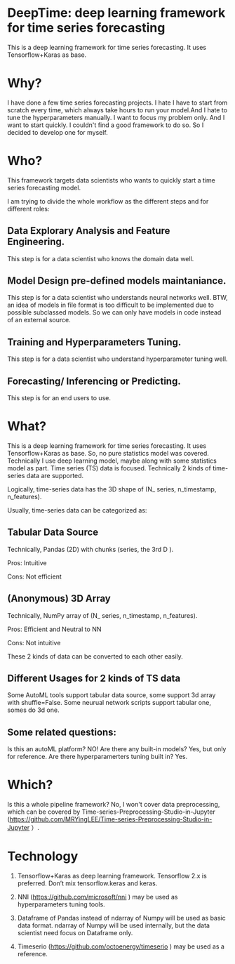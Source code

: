 # DeepTime: deep learning framework for time series forecasting
This is a deep learning framework for time series forecasting. It uses Tensorflow+Karas as base.

# Why?

I have done a few time series forecasting projects. I hate I have to start from scratch every time, which always take hours to run your model.And I hate to tune the hyperparameters manually. I want to focus my problem only. And I want to start quickly.
I couldn't find a good framework to do so. So I decided to develop one for myself.

# Who?

This framework targets data scientists who wants to quickly start a time series forecasting model.

I am trying to divide the whole workflow as the different steps and for different roles:

## Data Explorary Analysis and Feature Engineering.<br>
  This step is for a data scientist who knows the domain data well.
  
## Model Design pre-defined models maintaniance.<br>
  This step is for a data scientist who understands neural networks well.
  BTW, an idea of models in file format is too difficult to be implemented due to possible subclassed models. So we can only have models in code instead of an external source.
  
## Training and Hyperparameters Tuning.<br>
  This step is for a data scientist who understand hyperparameter tuning well.
  
## Forecasting/ Inferencing or Predicting. <br>
  This step is for an end users to use.
  
# What?

This is a deep learning framework for time series forecasting. It uses Tensorflow+Karas as base.
So, no pure statistics model was covered. Technically I use deep learning model, maybe along with some statistics model as part.
Time series (TS) data is focused. Technically 2 kinds of time-series data are supported.

Logically, time-series data has the 3D shape of (N_ series, n_timestamp, n_features).

Usually, time-series data can be categorized as:
## Tabular Data Source
Technically, Pandas (2D) with chunks (series, the 3rd D ).

Pros: Intuitive

Cons: Not efficient

## (Anonymous) 3D Array
Technically, NumPy array of (N_ series, n_timestamp, n_features).

Pros: Efficient and Neutral to NN

Cons: Not intuitive

These 2 kinds of data can be converted to each other easily.

## Different Usages for 2 kinds of TS data 

Some AutoML tools support tabular data source, some support 3d array with shuffle=False. 
Some neurual network scripts support tabular one, somes do 3d one.

## Some related questions:
Is this an autoML platform? NO!
Are there any built-in models? Yes, but only for reference.
Are there hyperparamerters tuning built in? Yes.

# Which?
Is this a whole pipeline framework? No, I won't cover data preprocessing, which can be covered by Time-series-Preprocessing-Studio-in-Jupyter (https://github.com/MRYingLEE/Time-series-Preprocessing-Studio-in-Jupyter ）.

# Technology
1. Tensorflow+Karas as deep learning framework. 
Tensorflow 2.x is preferred.
Don’t mix tensorflow.keras and keras.

2. NNI (https://github.com/microsoft/nni ) may be used as hyperparameters tuning tools.
3. Dataframe of Pandas instead of ndarray of Numpy will be used as basic data format. ndarray of Numpy will be used internally, but the data scientist need focus on Dataframe only.
4. Timeserio (https://github.com/octoenergy/timeserio ) may be used as a reference.
